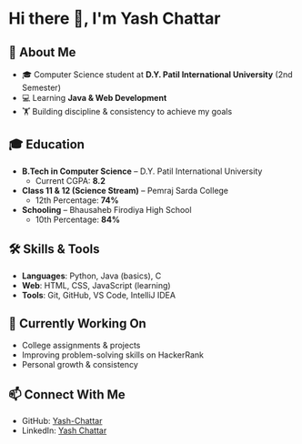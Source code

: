 # Hi there 👋, I'm Yash Chattar  

## 🚀 About Me  
- 🎓 Computer Science student at **D.Y. Patil International University** (2nd Semester)  
- 💻 Learning **Java & Web Development**   
- 🏋️ Building discipline & consistency to achieve my goals  

## 🎓 Education  
- **B.Tech in Computer Science** – D.Y. Patil International University  
  - Current CGPA: **8.2**  
- **Class 11 & 12 (Science Stream)** – Pemraj Sarda College  
  - 12th Percentage: **74%**  
- **Schooling** – Bhausaheb Firodiya High School  
  - 10th Percentage: **84%**  

## 🛠️ Skills & Tools  
- **Languages**: Python, Java (basics), C  
- **Web**: HTML, CSS, JavaScript (learning)  
- **Tools**: Git, GitHub, VS Code, IntelliJ IDEA  

## 🌱 Currently Working On  
- College assignments & projects  
- Improving problem-solving skills on HackerRank  
- Personal growth & consistency  

## 📫 Connect With Me  
- GitHub: [Yash-Chattar](https://github.com/Yash-Chattar)  
- LinkedIn: [Yash Chattar](https://www.linkedin.com/in/yash-chattar-273138337)  
